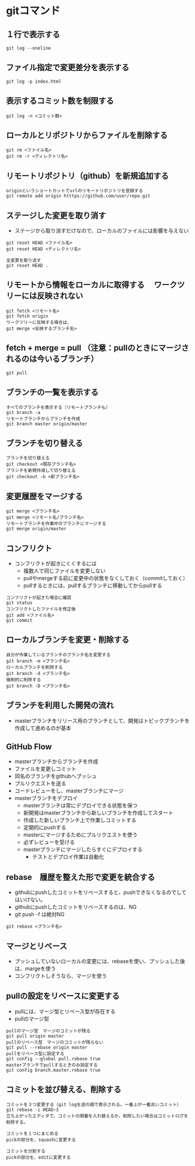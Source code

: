 # gitコマンド
## １行で表示する
```
git log --oneline
```
## ファイル指定で変更差分を表示する
```
git log -p index.html
```
## 表示するコミット数を制限する
```
git log -n <コミット数>
```
## ローカルとリポジトリからファイルを削除する
```
git rm <ファイル名>
git rm -r <ディレクトリ名>
```
## リモートリポジトリ（github）を新規追加する
```
originというショートカットでurlのリモートリポジトリを登録する
git remote add origin htttps://github.com/user/repo.git
```
## ステージした変更を取り消す
- ステージから取り消すだけなので、ローカルのファイルには影響を与えない
```
git reset HEAD <ファイル名>
git reset HEAD <ディレクトリ名>

全変更を取り消す
git reset HEAD .
```
## リモートから情報をローカルに取得する 　ワークツリーには反映されない
```
git fetch <リモート名>
git fetch origin
ワークツリーに反映する場合は、
git merge <反映するブランチ名>
```
## fetch + merge = pull （注意：pullのときにマージされるのは今いるブランチ）
```
git pull
```
## ブランチの一覧を表示する
```
すべてのブランチを表示する（リモートブランチも）
git branch -a 
リモートブランチからブランチを作成
git branch master origin/master
```
## ブランチを切り替える
```
ブランチを切り替える
git checkout <既存ブランチ名>
ブランチを新規作成して切り替える
git checkout -b <新ブランチ名>
```
## 変更履歴をマージする
```
git merge <ブランチ名>
git merge <リモート名/ブランチ名>
リモートブランチを作業中のブランチにマージする
git merge origin/master 
```
## コンフリクト
- コンフリクトが起きにくくするには
  - 複数人で同じファイルを変更しない
  - pullやmergeする前に変更中の状態をなくしておく（commitしておく）
  - pullするときには、pullするブランチに移動してからpullする
```
コンフリクトが起きた場合に確認
git status
コンフリクトしたファイルを修正後
git add <ファイル名>
git commit 
```
## ローカルブランチを変更・削除する
```
自分が作業しているブランチのブランチ名を変更する
git branch -m <ブランチ名>
ローカルブランチを削除する
git branch -d <ブランチ名>
強制的に削除する
git branch -D <ブランチ名>
```
## ブランチを利用した開発の流れ
- masterブランチをリリース用のブランチとして、開発はトピックブランチを作成して進めるのが基本

## GitHub Flow
- masterブランチからブランチを作成
- ファイルを変更しコミット
- 同名のブランチをgithubへプッシュ
- プルリクエストを送る
- コードレビューをし、masterブランチにマージ
- masterブランチをデプロイ
  - masterブランチは常にデプロイできる状態を保つ
  - 新開発はmasterブランチから新しいブランチを作成してスタート
  - 作成した新しいブランチ上で作業しコミットする
  - 定期的にpushする
  - masterにマージするためにプルリクエストを使う
  - 必ずレビューを受ける
  - masterブランチにマージしたらすぐにデプロイする
    - テストとデプロイ作業は自動化

## rebase　履歴を整えた形で変更を統合する
- githubにpushしたコミットをリベースすると、pushできなくなるのでしてはいけない。
- githubにpushしたコミットをリベースするのは、NG
- git push -f は絶対NG
```
git rebase <ブランチ名>
```
## マージとリベース
- プッシュしていないローカルの変更には、rebaseを使い、プッシュした後は、margeを使う
- コンフリクトしそうなら、マージを使う

## pullの設定をリベースに変更する
- pullには、マージ型とリベース型が存在する
- pullのマージ型
```
pullのマージ型　マージのコミットが残る
git pull origin master
pullのリベース型　マージのコミットが残らない
git pull --rebase origin master
pullをリベース型に設定する
git config --global pull.rebase true
masterブランチでpullするときのみ設定する
git config branch.master.rebase true
```
## コミットを並び替える、削除する
```
コミットを３つ変更する（git logを逆の順で表示される。一番上が一番古いコミット）
git rebase -i HEAD~3
立ち上がったエディタで、コミットの順番を入れ替えるか、削除したい場合はコミットログを削除する。

コミットを１つにまとめる
pickの部分を、squashに変更する

コミットを分割する
pickの部分を、editに変更する
```
